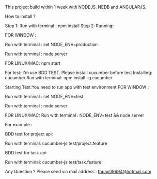 This project build within 1 week with NODEJS, NEDB and ANGULARJS.


How to install ?

Step 1: Run with terminal : npm install
Step 2: Running:

FOR WINDOW :

Run with terminal : set NODE_ENV=production

Run with terminal : node server

FOR LINUX/MAC:
npm start

For test:
I'm use BDD TEST. Please install cucumber before test
Installing: cucumber
Run with terminal: npm install -g cucumber

Starting Test:You need to run app with test environment
FOR WINDOW :

Run with terminal : set NODE_ENV=test

Run with terminal : node server

FOR LINUX/MAC:
Run with terminal : NODE_ENV=test && node server

For example :

BDD test for project api:

Run with terminal: cucumber-js test/project.feature

BDD test for task api:

Run with terminal: cucumber-js test/task.feature


Any Question ?
Please send via mail address : thuan09694@hotmail.com




